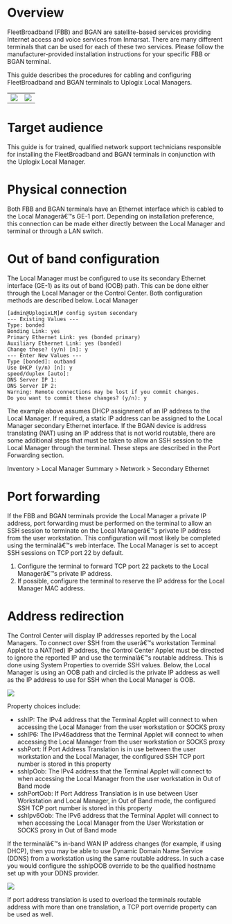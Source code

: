 # Overview

FleetBroadband (FBB) and BGAN are satellite-based services providing Internet access and voice services from Inmarsat. There are many different terminals that can be used for each of these two services. Please follow the manufacturer-provided installation instructions for your specific FBB or BGAN terminal.

This guide describes the procedures for cabling and configuring FleetBroadband and BGAN terminals to Uplogix Local Managers.

<table><tr>
<td width='50%'><img src='http://uplogix.com/support/docs/img/configuration-guides/fleet-image003.jpg'></td>
<td width='50%'><img src='http://uplogix.com/support/docs/img/configuration-guides/fleet-image006.jpg'></td>
</tr></table>

# Target audience

This guide is for trained, qualified network support technicians responsible for installing the FleetBroadband and BGAN terminals in conjunction with the Uplogix Local Manager. 

# Physical connection

Both FBB and BGAN terminals have an Ethernet interface which is cabled to the Local Managerâ€™s GE-1 port. Depending on installation preference, this connection can be made either directly between the Local Manager and terminal or through a LAN switch. 

# Out of band configuration

The Local Manager must be configured to use its secondary Ethernet interface (GE-1) as its out of band (OOB) path. This can be done either through the Local Manager or the Control Center. Both configuration methods are described below.
Local Manager

```
[admin@UplogixLM]# config system secondary
--- Existing Values --- 
Type: bonded
Bonding Link: yes
Primary Ethernet Link: yes (bonded primary)
Auxiliary Ethernet Link: yes (bonded)
Change these? (y/n) [n]: y
--- Enter New Values ---
Type [bonded]: outband
Use DHCP (y/n) [n]: y
speed/duplex [auto]:
DNS Server IP 1:
DNS Server IP 2:
Warning: Remote connections may be lost if you commit changes.
Do you want to commit these changes? (y/n): y
```

The example above assumes DHCP assignment of an IP address to the Local Manager. If required, a static IP address can be assigned to the Local Manager secondary Ethernet interface. If the BGAN device is address translating (NAT) using an IP address that is not world routable, there are some additional steps that must be taken to allow an SSH session to the Local Manager through the terminal. These steps are described in the Port Forwarding section.

<div class='ucc' />Inventory > Local Manager Summary > Network > Secondary Ethernet</div>

# Port forwarding

If the FBB and BGAN terminals provide the Local Manager a private IP address, port forwarding must be performed on the terminal to allow an SSH session to terminate on the Local Managerâ€™s private IP address from the user workstation. This configuration will most likely be completed using the terminalâ€™s web interface. The Local Manager is set to accept SSH sessions on TCP port 22 by default.

1.	Configure the terminal to forward TCP port 22 packets to the Local Managerâ€™s private IP address.
2.	If possible, configure the terminal to reserve the IP address for the Local Manager MAC address.

# Address redirection

The Control Center will display IP addresses reported by the Local Managers. To connect over SSH from the userâ€™s workstation Terminal Applet to a NAT(ted) IP address, the Control Center Applet must be directed to ignore the reported IP and use the terminalâ€™s routable address. This is done using System Properties to override SSH values.  Below, the Local Manager is using an OOB path and circled is the private IP address as well as the IP address to use for SSH when the Local Manager is OOB. 

![](http://uplogix.com/support/docs/img/configuration-guides/fleet-image011.png)
 
Property choices include:

* sshIP: The IPv4 address that the Terminal Applet will connect to when accessing the Local Manager from the user workstation or SOCKS proxy
* sshIP6: The IPv46address that the Terminal Applet will connect to when accessing the Local Manager from the user workstation or SOCKS proxy
* sshPort: If Port Address Translation is in use between the user workstation and the Local Manager, the configured SSH TCP port number is stored in this property
* sshIpOob: The IPv4 address that the Terminal Applet will connect to when accessing the Local Manager from the user workstation in Out of Band mode
* sshPortOob: If Port Address Translation is in use between User Workstation and Local Manager, in Out of Band mode, the configured SSH TCP port number is stored in this property
* sshIpv6Oob: The IPv6 address that the Terminal Applet will connect to when accessing the Local Manager from the User Workstation or SOCKS proxy in Out of Band mode

If the terminalâ€™s in-band WAN IP address changes (for example, if using DHCP), then you may be able to use Dynamic Domain Name Service (DDNS) from a workstation using the same routable address. In such a case you would configure the sshIpOOB override to be the qualified hostname set up with your DDNS provider. 

![](http://uplogix.com/support/docs/img/configuration-guides/fleet-image013.png)

If port address translation is used to overload the terminals routable address with more than one translation, a TCP port override property can be used as well.